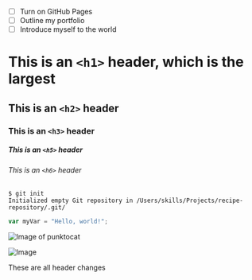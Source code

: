 - [ ] Turn on GitHub Pages
- [ ] Outline my portfolio
- [ ] Introduce myself to the world

# This is an `<h1>` header, which is the largest

## This is an `<h2>` header

### This is an `<h3>` header

##### This is an `<h5>` header

###### This is an `<h6>` header
```
$ git init
Initialized empty Git repository in /Users/skills/Projects/recipe-repository/.git/
```
``` javascript
var myVar = "Hello, world!";
```
![Image of punktocat](https://octodex.github.com/images/daftpunktocat-thomas.gif)

![Image](https://octodex.github.com/images/NUX_Octodex.gif)








These are all header changes
